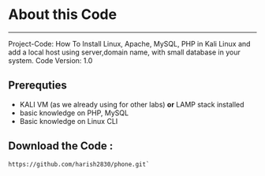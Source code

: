 # About this Code
---
Project-Code: How To Install Linux, Apache, MySQL, PHP in Kali Linux and add a local host using server,domain name, with small database in your system. 
Code Version: 1.0


## Prerequties 
- KALI VM (as we already using for other labs)  **or** LAMP stack installed 
- basic knowledge on PHP, MySQL
- Basic knowledge on Linux CLI

## Download the Code :
``` 
https://github.com/harish2830/phone.git`
